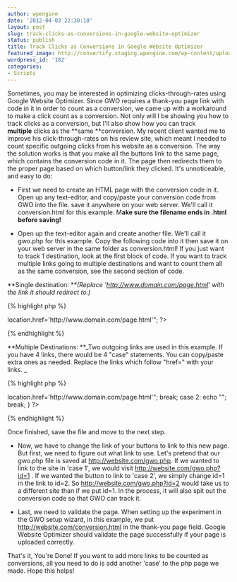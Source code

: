 ```yaml
---
author: wpengine
date: '2012-04-03 22:30:10'
layout: post
slug: track-clicks-as-conversions-in-google-website-optimizer
status: publish
title: Track Clicks as Conversions in Google Website Optimizer
featured_image: http://convertify.staging.wpengine.com/wp-content/uploads/2012/04/app_sphere_gwo.png
wordpress_id: '182'
categories:
- Scripts
---
```


Sometimes, you may be interested in optimizing clicks-through-rates using Google Website Optimizer. Since GWO requires a thank-you page link with code in it in order to count as a conversion, we came up with a workaround to make a click count as a conversion. Not only will I be showing you how to track clicks as a conversion, but I'll also show how you can track **multiple** clicks as the **same **conversion. My recent client wanted me to improve his click-through-rates on his review site, which meant I needed to count specific outgoing clicks from his website as a conversion. The way the solution works is that you make all the buttons link to the same page, which contains the conversion code in it. The page then redirects them to the proper page based on which button/link they clicked. It's unnoticeable, and easy to do:  
  
  - First we need to create an HTML page with the conversion code in it. Open up any text-editor, and copy/paste your conversion code from GWO into the file. save it anywhere on your web server. We'll call it conversion.html for this example. M**ake sure the filename ends in .html before saving!**  
  
  - Open up the text-editor again and create another file. We'll call it gwo.php for this example. Copy the following code into it then save it on your web server in the same folder as conversion.html! If you just want to track 1 destination, look at the first block of code. If you want to track multiple links going to multiple destinations and want to count them all as the same conversion, see the second section of code.  
  
**Single destination: **_(Replace 'http://www.domain.com/page.html' with the link it should redirect to.)_  
  
{% highlight php %}
  
<?php include('conversion.html'); echo "<script>location.href='http://www.domain.com/page.html'</script>";  
  
?>  
  
{% endhighlight %} 
  
**Multiple Destinations: **_Two outgoing links are used in this example. If you have 4 links, there would be 4 "case" statements. You can copy/paste extra ones as needed. Replace the links which follow "href=" with your links. _  
  
{% highlight php %}
  
<?php include('conversion.html'); switch ($_GET['id']) {  
  
case 1: echo "<script>location.href='http://www.domain.com/page.html'</script>"; break;  
  
case 2: echo "<script>location.href='http://www.domain.com/page.html'</script>"; break;  
  
}  
  
?>  
  
{% endhighlight %} 
  
Once finished, save the file and move to the next step.  
  
  - Now, we have to change the link of your buttons to link to this new page. But first, we need to figure out what link to use. Let's pretend that our gwo.php file is saved at http://website.com/gwo.php. If we wanted to link to the site in 'case 1', we would visit http://website.com/gwo.php?id=1 . If we wanted the button to link to 'case 2', we simply change id=1 in the link to id=2. So http://website.com/gwo.php?id=2 would take us to a different site than if we put id=1. In the process, it will also spit out the conversion code so that GWO can track it.  
  
  - Last, we need to validate the page. When setting up the experiment in the GWO setup wizard, in this example, we put http://website.com/conversion.html in the thank-you page field. Google Website Optimizer should validate the page successfully if your page is uploaded correctly.  
  
That's it, You're Done! If you want to add more links to be counted as conversions, all you need to do is add another 'case' to the php page we made. Hope this helps!
